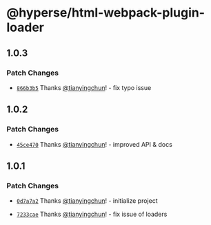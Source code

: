 # @hyperse/html-webpack-plugin-loader

## 1.0.3

### Patch Changes

- [`866b3b5`](https://github.com/hyperse-io/html-webpack-plugin-loader/commit/866b3b577ebbec760e4f4a815f9231e7decb0f94) Thanks [@tianyingchun](https://github.com/tianyingchun)! - fix typo issue

## 1.0.2

### Patch Changes

- [`45ce470`](https://github.com/hyperse-io/html-webpack-plugin-loader/commit/45ce470cfc82221cfea4a4a7cdc11269dc0e9cc0) Thanks [@tianyingchun](https://github.com/tianyingchun)! - improved API & docs

## 1.0.1

### Patch Changes

- [`0d7a7a2`](https://github.com/hyperse-io/html-webpack-plugin-loader/commit/0d7a7a2cd9b22fc201f3f354327bd71ce1c2c166) Thanks [@tianyingchun](https://github.com/tianyingchun)! - initialize project

- [`7233cae`](https://github.com/hyperse-io/html-webpack-plugin-loader/commit/7233caeb91498a30d98452d0c68e24fc5b98ebf6) Thanks [@tianyingchun](https://github.com/tianyingchun)! - fix issue of loaders
